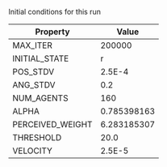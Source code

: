 Initial conditions for this run

| Property     | Value     |
|--------------|-----------|
|MAX_ITER|200000|
|INITIAL_STATE|r|
|POS_STDV|2.5E-4|
|ANG_STDV|0.2|
|NUM_AGENTS|160|
|ALPHA| 0.785398163|
|PERCEIVED_WEIGHT|6.283185307|
|THRESHOLD|20.0|
|VELOCITY|2.5E-5|